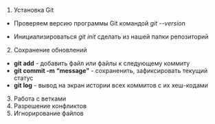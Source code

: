 1. Установка Git

* Проверяем версию программы Git командой    _git --version_

* Инициализироваться     _git init_  сделать из нашей папки репозиторий
2. Сохранение обновлений
* **git add** - добавить файл или файлы к следующему коммиту
* **git commit -m “message”** - cохраненить, зафиксировать текущий статус
* **git log** - вывод на экран истории всех коммитов с их хеш-кодами
3. Работа с ветками
4. Разрешение конфликтов
5. Игнорирование файлов
